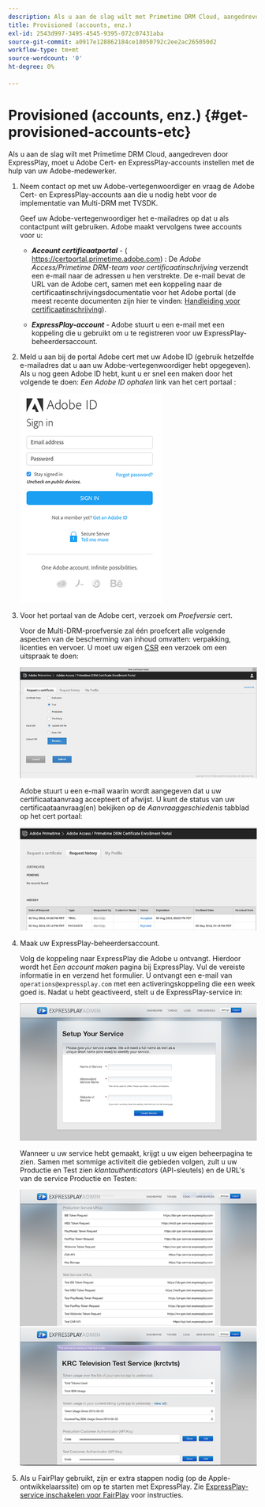 ```yaml
---
description: Als u aan de slag wilt met Primetime DRM Cloud, aangedreven door ExpressPlay, moet u Adobe Cert- en ExpressPlay-accounts instellen met de hulp van uw Adobe-medewerker.
title: Provisioned (accounts, enz.)
exl-id: 2543d997-3495-4545-9395-072c07431aba
source-git-commit: a0917e128862184ce18050792c2ee2ac265050d2
workflow-type: tm+mt
source-wordcount: '0'
ht-degree: 0%

---
```


# Provisioned (accounts, enz.) {#get-provisioned-accounts-etc}

Als u aan de slag wilt met Primetime DRM Cloud, aangedreven door ExpressPlay, moet u Adobe Cert- en ExpressPlay-accounts instellen met de hulp van uw Adobe-medewerker.

1. Neem contact op met uw Adobe-vertegenwoordiger en vraag de Adobe Cert- en ExpressPlay-accounts aan die u nodig hebt voor de implementatie van Multi-DRM met TVSDK.

   Geef uw Adobe-vertegenwoordiger het e-mailadres op dat u als contactpunt wilt gebruiken. Adobe maakt vervolgens twee accounts voor u:

   * ***Account certificaatportal*** - ( https://certportal.primetime.adobe.com) : De *Adobe Access/Primetime DRM-team voor certificaatinschrijving* verzendt een e-mail naar de adressen u hen verstrekte. De e-mail bevat de URL van de Adobe cert, samen met een koppeling naar de certificaatinschrijvingsdocumentatie voor het Adobe portal (de meest recente documenten zijn hier te vinden: [Handleiding voor certificaatinschrijving](../../../digital-rights-management/certificate-enrollment-guide/about-certs.md)).

   * ***ExpressPlay-account*** - Adobe stuurt u een e-mail met een koppeling die u gebruikt om u te registreren voor uw ExpressPlay-beheerdersaccount.

1. Meld u aan bij de portal Adobe cert met uw Adobe ID (gebruik hetzelfde e-mailadres dat u aan uw Adobe-vertegenwoordiger hebt opgegeven). Als u nog geen Adobe ID hebt, kunt u er snel een maken door het volgende te doen: *Een Adobe ID ophalen* link van het cert portaal :

   <!--<a id="fig_mst_gtj_wv"></a>-->

   ![](assets/cert_portal_sign-in-page-web.png)

1. Voor het portaal van de Adobe cert, verzoek om *Proefversie* cert.

   Voor de Multi-DRM-proefversie zal één proefcert alle volgende aspecten van de bescherming van inhoud omvatten: verpakking, licenties en vervoer. U moet uw eigen [CSR](../../../digital-rights-management/certificate-enrollment-guide/request-certs/gen-cert-signing-req.md) een verzoek om een uitspraak te doen:
   <!--<a id="fig_op1_xwj_wv"></a>-->

   ![](assets/cert_portal_trial_request-web.png)

   Adobe stuurt u een e-mail waarin wordt aangegeven dat u uw certificaataanvraag accepteert of afwijst. U kunt de status van uw certificaataanvraag(en) bekijken op de *Aanvraaggeschiedenis* tabblad op het cert portaal:
   <!--<a id="fig_gkl_myj_wv"></a>-->

   ![](assets/cert_portal_request_history-web.png)

1. Maak uw ExpressPlay-beheerdersaccount.

   Volg de koppeling naar ExpressPlay die Adobe u ontvangt. Hierdoor wordt het *Een account maken* pagina bij ExpressPlay. Vul de vereiste informatie in en verzend het formulier. U ontvangt een e-mail van `operations@expressplay.com` met een activeringskoppeling die een week goed is. Nadat u hebt geactiveerd, stelt u de ExpressPlay-service in:
   <!--<a id="fig_cjl_ztk_wv"></a>-->

   ![](assets/expressplay_create_service-web.png)

   Wanneer u uw service hebt gemaakt, krijgt u uw eigen beheerpagina te zien. Samen met sommige activiteit die gebieden volgen, zult u uw Productie en Test zien *klantauthenticators* (API-sleutels) en de URL&#39;s van de service Productie en Testen:

   <!--<a id="fig_c5h_xdl_wv"></a>-->

   ![](assets/expressplay_admin_dashboard_2-web.png) ![](assets/expressplay_admin_dashboard-web.png)

1. Als u FairPlay gebruikt, zijn er extra stappen nodig (op de Apple-ontwikkelaarssite) om op te starten met ExpressPlay. Zie [ExpressPlay-service inschakelen voor FairPlay](../../multi-drm-workflows/p-l-and-p/fairplay-workflow.md#enable-expressplay-service-for-fairplay) voor instructies.
